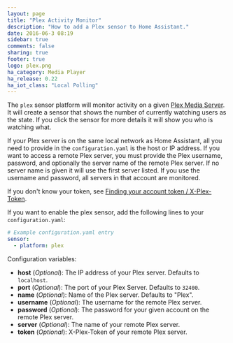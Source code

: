 ```yaml
---
layout: page
title: "Plex Activity Monitor"
description: "How to add a Plex sensor to Home Assistant."
date: 2016-06-3 08:19
sidebar: true
comments: false
sharing: true
footer: true
logo: plex.png
ha_category: Media Player
ha_release: 0.22
ha_iot_class: "Local Polling"
---
```


The `plex` sensor platform will monitor activity on a given [Plex Media Server](https://plex.tv/). It will create a sensor that shows the number of currently watching users as the state. If you click the sensor for more details it will show you who is watching what.

If your Plex server is on the same local network as Home Assistant, all you need to provide in the `configuration.yaml` is the host or IP address. If you want to access a remote Plex server, you must provide the Plex username, password, and optionally the server name of the remote Plex server. If no server name is given it will use the first server listed. If you use the username and password, all servers in that account are monitored.

If you don't know your token, see [Finding your account token / X-Plex-Token](https://support.plex.tv/hc/en-us/articles/204059436).

If you want to enable the plex sensor, add the following lines to your `configuration.yaml`:

```yaml
# Example configuration.yaml entry
sensor:
  - platform: plex
```

Configuration variables:

- **host** (*Optional*): The IP address of your Plex server. Defaults to `localhost`.
- **port** (*Optional*): The port of your Plex Server. Defaults to `32400`.
- **name** (*Optional*): Name of the Plex server. Defaults to "Plex".
- **username** (*Optional*): The username for the remote Plex server.
- **password** (*Optional*): The password for your given account on the remote Plex server.
- **server** (*Optional*): The name of your remote Plex server.
- **token** (*Optional*): X-Plex-Token of your remote Plex server.
